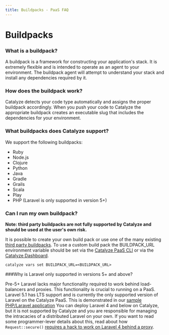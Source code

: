 ```yaml
---
title: Buildpacks - PaaS FAQ
---
```


# Buildpacks

### What is a buildpack?

A buildpack is a framework for constructing your application's stack. It is extremely flexible and is intended to operate as an agent to your environment. The buildpack agent will attempt to understand your stack and install any dependencies required by it.

### How does the buildpack work?

Catalyze detects your code type automatically and assigns the proper buildpack accordingly. When you push your code to Catalyze the appropriate buildpack creates an executable slug that includes the dependencies for your environment.

### What buildpacks does Catalyze support?

We support the following buildpacks:

- Ruby
- Node.js
- Clojure
- Python
- Java
- Gradle
- Grails
- Scala
- Play
- PHP (Laravel is only supported in version 5+)

### Can I run my own buildpack?

**Note: third party buildpacks are not fully supported by Catalyze and should be used at the user's own risk.**

It is possible to create your own build pack or use one of the many existing [third party buildpacks](https://devcenter.heroku.com/articles/third-party-buildpacks). To use a custom build pack the BUILDPACK_URL environment variable should be set via the [Catalyze PaaS CLI](https://resources.catalyze.io/paas/cli/sections/vars/) or via the [Catalyze Dashboard](https://resources.catalyze.io/paas/getting-started/deploying-your-first-app/environment-variables/).

```
catalyze vars set BUILDPACK_URL=<BUILDPACK_URL>
```

###Why is Laravel only supported in versions 5+ and above?

Pre-5+ Laravel lacks major functionality required to work behind load-balancers and proxies. This functionality is crucial to running on a PaaS. Laravel 5.1 has LTS support and is currently the only supported version of Laravel on the Catalyze PaaS. This is demonstrated in our [sample PHP/Laravel application](https://github.com/catalyzeio/php-example-app) You can deploy Laravel 4 and below on Catalyze, but it is not supported by Catalyze and you are responsible for managing the intracacies of a distributed Laravel on your own. If you want to read some programmer-lever details about this, read about how `Request::secure()` [requires a hack to work on Laravel 4 behind a proxy](Request::secure()).

